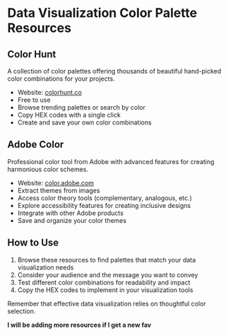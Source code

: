 # Data Visualization Color Palette Resources

## Color Hunt
A collection of color palettes offering thousands of beautiful hand-picked color combinations for your projects.
- Website: [colorhunt.co](https://colorhunt.co)
- Free to use
- Browse trending palettes or search by color
- Copy HEX codes with a single click
- Create and save your own color combinations

## Adobe Color
Professional color tool from Adobe with advanced features for creating harmonious color schemes.
- Website: [color.adobe.com](https://color.adobe.com)
- Extract themes from images
- Access color theory tools (complementary, analogous, etc.)
- Explore accessibility features for creating inclusive designs
- Integrate with other Adobe products
- Save and organize your color themes

## How to Use
1. Browse these resources to find palettes that match your data visualization needs
2. Consider your audience and the message you want to convey
3. Test different color combinations for readability and impact
4. Copy the HEX codes to implement in your visualization tools

Remember that effective data visualization relies on thoughtful color selection.

**I will be adding more resources if I get a new fav**
